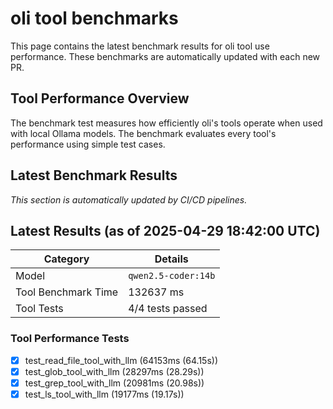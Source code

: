 # oli tool benchmarks

This page contains the latest benchmark results for oli tool use performance.
These benchmarks are automatically updated with each new PR.

## Tool Performance Overview

The benchmark test measures how efficiently oli's tools operate when used with local
Ollama models. The benchmark evaluates every tool's performance using simple test cases.

## Latest Benchmark Results

_This section is automatically updated by CI/CD pipelines._

<!-- BENCHMARK_RESULTS -->
## Latest Results (as of 2025-04-29 18:42:00 UTC)

| Category | Details |
|----------|---------|
| Model | `qwen2.5-coder:14b` |
| Tool Benchmark Time | 132637 ms |
| Tool Tests | 4/4 tests passed |

### Tool Performance Tests
- [x] test_read_file_tool_with_llm (64153ms (64.15s))
- [x] test_glob_tool_with_llm (28297ms (28.29s))
- [x] test_grep_tool_with_llm (20981ms (20.98s))
- [x] test_ls_tool_with_llm (19177ms (19.17s))

<!-- END_BENCHMARK_RESULTS -->
